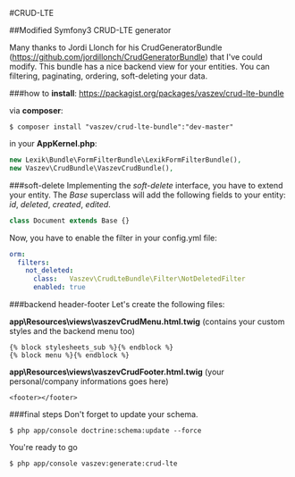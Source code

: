 #CRUD-LTE

##Modified Symfony3 CRUD-LTE generator

Many thanks to Jordi Llonch for his CrudGeneratorBundle (https://github.com/jordillonch/CrudGeneratorBundle) that I've could modify. This bundle has a nice backend view for your entities. You can filtering, paginating, ordering, soft-deleting your data.

###how to **install**:
https://packagist.org/packages/vaszev/crud-lte-bundle

via **composer**:
```
$ composer install "vaszev/crud-lte-bundle":"dev-master"
```

in your **AppKernel.php**:
```php
new Lexik\Bundle\FormFilterBundle\LexikFormFilterBundle(),
new Vaszev\CrudBundle\VaszevCrudBundle(),
```

###soft-delete
Implementing the *soft-delete* interface, you have to extend your entity. The *Base* superclass will add the following fields to your entity: *id*, *deleted*, *created*, *edited*.
```php
class Document extends Base {}
```

Now, you have to enable the filter in your config.yml file:
```yaml
orm:
  filters:
    not_deleted:
      class:   Vaszev\CrudLteBundle\Filter\NotDeletedFilter
      enabled: true
```

###backend header-footer
Let's create the following files:

**app\Resources\views\vaszevCrudMenu.html.twig** (contains your custom styles and the backend menu too)
```twig
{% block stylesheets_sub %}{% endblock %}
{% block menu %}{% endblock %}
```

**app\Resources\views\vaszevCrudFooter.html.twig** (your personal/company informations goes here)
```twig
<footer></footer>
```

###final steps
Don't forget to update your schema.
```
$ php app/console doctrine:schema:update --force
```

You're ready to go
```
$ php app/console vaszev:generate:crud-lte
```
